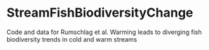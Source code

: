 # StreamFishBiodiversityChange
Code and data for Rumschlag et al. Warming leads to diverging fish biodiversity trends in cold and warm streams
